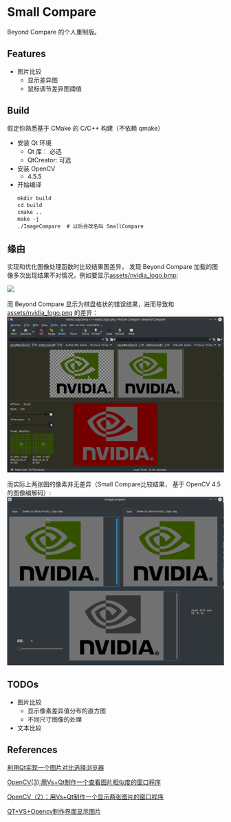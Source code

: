 # Small Compare

Beyond Compare 的个人重制版。

## Features
- 图片比较
  - 显示差异图
  - 鼠标调节差异图阈值

## Build
假定你熟悉基于 CMake 的 C/C++ 构建（不依赖 qmake）

- 安装 Qt 环境
    - Qt 库： 必选
    - QtCreator: 可选
- 安装 OpenCV
    - 4.5.5
- 开始编译
    ```
    mkdir build
    cd build
    cmake ..
    make -j
    ./ImageCompare  # 以后会改名叫 SmallCompare
    ```

## 缘由
实现和优化图像处理函数时比较结果图差异， 发现 Beyond Compare 加载的图像多次出现结果不对情况，例如要显示[assets/nvidia_logo.bmp](assets/nvidia_logo.bmp):

![](assets/nvidia_logo.bmp)

而 Beyond Compare 显示为棋盘格状的错误结果，进而导致和 [assets/nvidia_logo.png](assets/nvidia_logo.png) 的差异：
![](assets/beyond_compare_show_image.png)

而实际上两张图的像素并无差异（Small Compare比较结果， 基于 OpenCV 4.5 的图像编解码）:
![](assets/small_compare_show_image.png)

## TODOs
- 图片比较
  - 显示像素差异值分布的直方图
  - 不同尺寸图像的处理
- 文本比较


## References

[利用Qt实现一个图片对比选择浏览器](https://blog.csdn.net/a15005784320/article/details/108151406)

[OpenCV(3):用Vs+Qt制作一个查看图片相似度的窗口程序](https://blog.csdn.net/bingkuoluo/article/details/89389035)

[OpenCV（2）：用Vs+Qt制作一个显示两张图片的窗口程序](https://blog.csdn.net/bingkuoluo/article/details/89318372)

[QT+VS+Opencv制作界面显示图片](https://blog.csdn.net/guanzhen3657/article/details/81812566)
